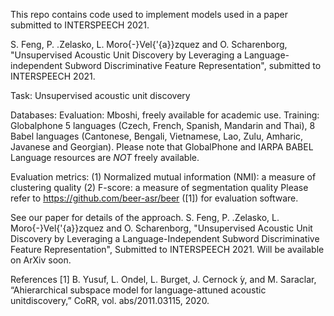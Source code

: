 This repo contains code used to implement models used in a paper submitted to INTERSPEECH 2021.

S. Feng, P. \.Zelasko, L. Moro{-}Vel{\'{a}}zquez and O. Scharenborg, "Unsupervised Acoustic Unit Discovery by Leveraging a Language-independent Subword Discriminative Feature Representation", submitted to INTERSPEECH 2021.

Task:
Unsupervised acoustic unit discovery

Databases:
Evaluation: Mboshi, freely available for academic use.
Training: Globalphone 5 languages (Czech, French, Spanish, Mandarin and Thai), 8 Babel languages (Cantonese, Bengali, Vietnamese, Lao, Zulu, Amharic, Javanese and Georgian). Please note that GlobalPhone and IARPA BABEL Language resources are *NOT* freely available.

Evaluation metrics:
(1) Normalized mutual information (NMI): a measure of clustering quality
(2) F-score: a measure of segmentation quality
Please refer to https://github.com/beer-asr/beer ([1]) for evaluation software.

See our paper for details of the approach.
S. Feng, P. \.Zelasko, L. Moro{-}Vel{\'{a}}zquez and O. Scharenborg, "Unsupervised Acoustic Unit Discovery by Leveraging a Language-Independent Subword Discriminative Feature Representation", Submitted to INTERSPEECH 2021. Will be available on ArXiv soon.

References
[1] B. Yusuf, L. Ondel, L. Burget, J. Cernock ́y, and M. Saraclar, “Ahierarchical  subspace  model  for  language-attuned  acoustic  unitdiscovery,” CoRR, vol. abs/2011.03115, 2020. 
